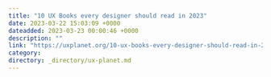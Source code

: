 ```yaml
---
title: "10 UX Books every designer should read in 2023"
date: 2023-03-22 15:03:09 +0000
dateadded: 2023-03-23 00:00:46 +0000
description: ""
link: "https://uxplanet.org/10-ux-books-every-designer-should-read-in-2023-8a90f3aead2c?source=rss----819cc2aaeee0---4"
category:
directory: _directory/ux-planet.md
---
```

